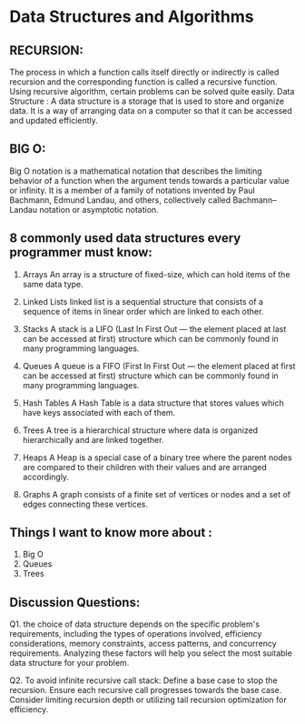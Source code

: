 # Data Structures and Algorithms

## RECURSION:
The process in which a function calls itself directly or indirectly is called recursion and the corresponding function is called a recursive function. Using recursive algorithm, certain problems can be solved quite easily.
Data Structure :
A data structure is a storage that is used to store and organize data. It is a way of arranging data on a computer so that it can be accessed and updated efficiently.

## BIG O:

Big O notation is a mathematical notation that describes the limiting behavior of a function when the argument tends towards a particular value or infinity. It is a member of a family of notations invented by Paul Bachmann, Edmund Landau, and others, collectively called Bachmann–Landau notation or asymptotic notation.

## 8 commonly used data structures every programmer must know:

1. Arrays
An array is a structure of fixed-size, which can hold items of the same data type.

2. Linked Lists
linked list is a sequential structure that consists of a sequence of items in linear order which are linked to each other.

3. Stacks
A stack is a LIFO (Last In First Out — the element placed at last can be accessed at first) structure which can be commonly found in many programming languages.

4. Queues
A queue is a FIFO (First In First Out — the element placed at first can be accessed at first) structure which can be commonly found in many programming languages.

5. Hash Tables
A Hash Table is a data structure that stores values which have keys associated with each of them.

6. Trees
A tree is a hierarchical structure where data is organized hierarchically and are linked together.

7. Heaps
A Heap is a special case of a binary tree where the parent nodes are compared to their children with their values and are arranged accordingly.

8. Graphs
A graph consists of a finite set of vertices or nodes and a set of edges connecting these vertices.

## Things I want to know more about :
1. Big O 
2. Queues
3. Trees

## Discussion Questions:
Q1. the choice of data structure depends on the specific problem's requirements, including the types of operations involved, efficiency considerations, memory constraints, access patterns, and concurrency requirements. Analyzing these factors will help you select the most suitable data structure for your problem.


Q2. To avoid infinite recursive call stack:
Define a base case to stop the recursion.
Ensure each recursive call progresses towards the base case.
Consider limiting recursion depth or utilizing tail recursion optimization for efficiency.